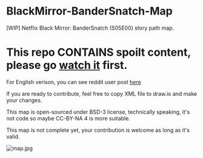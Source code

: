 # BlackMirror-BanderSnatch-Map
[WIP] Netflix Black Mirror: BanderSnatch (S05E00) story path map.

# This repo CONTAINS spoilt content, please go [watch it](https://www.netflix.com/watch/80988062) first.

For English verison, you can see reddit user post [here](https://www.reddit.com/r/blackmirror/comments/aa9oym/almost_4_hours_after_release_and_i_think_i_have/)

If you are ready to contribute, feel free to copy XML file to draw.io and make your changes.

This map is open-sourced under BSD-3 license, technically speaking, it's not code so maybe CC-BY-NA 4 is more suitable.

This map is not complete yet, your contribution is welcome as long as it's valid. 

![map.jpg](https://i.loli.net/2018/12/28/5c26425e632ff.jpg)
